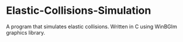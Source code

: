 # Elastic-Collisions-Simulation
A program that simulates elastic collisions. Written in C using WinBGIm graphics library.
